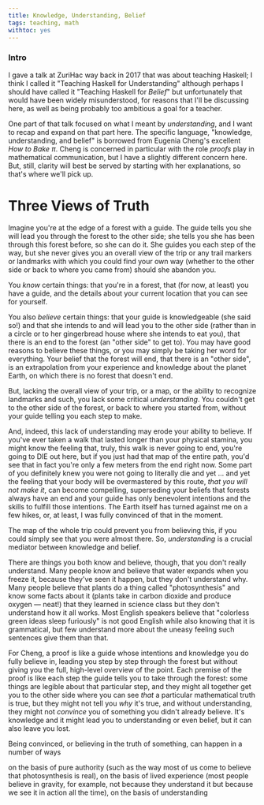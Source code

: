 ```yaml
---
title: Knowledge, Understanding, Belief
tags: teaching, math
withtoc: yes
---
```


### Intro

I gave a talk at ZuriHac way back in 2017 that was about teaching Haskell; I think I called it "Teaching Haskell for Understanding" although perhaps I should have called it "Teaching Haskell for *Belief*" but unfortunately that would have been widely misunderstood, for reasons that I'll be discussing here, as well as being probably too ambitious a goal for a teacher.

One part of that talk focused on what I meant by *understanding*, and I want to recap and expand on that part here. The specific language, "knowledge, understanding, and belief" is borrowed from Eugenia Cheng's excellent *How to Bake π*. Cheng is concerned in particular with the role *proofs* play in mathematical communication, but I have a slightly different concern here. But, still, clarity will best be served by starting with her explanations, so that's where we'll pick up.

# Three Views of Truth

Imagine you're at the edge of a forest with a guide. The guide tells you she will lead you through the forest to the other side; she tells you she has been through this forest before, so she can do it. She guides you each step of the way, but she never gives you an overall view of the trip or any trail markers or landmarks with which you could find your own way (whether to the other side or back to where you came from) should she abandon you.

You *know* certain things: that you're in a forest, that (for now, at least) you have a guide, and the details about your current location that you can see for yourself.

You also *believe* certain things: that your guide is knowledgeable (she said so!) and that she intends to and will lead you to the other side (rather than in a circle or to her gingerbread house where she intends to eat you), that there is an end to the forest (an "other side" to get to). You may have good reasons to believe these things, or you may simply be taking her word for everything. Your belief that the forest will end, that there is an "other side", is an extrapolation from your experience and knowledge about the planet Earth, on which there is no forest that doesn't end.

But, lacking the overall view of your trip, or a map, or the ability to recognize landmarks and such, you lack some critical *understanding*. You couldn't get to the other side of the forest, or back to where you started from, without your guide telling you each step to make.

And, indeed, this lack of understanding may erode your ability to believe. If you've ever taken a walk that lasted longer than your physical stamina, you might know the feeling that, truly, this walk is never going to end, you're going to DIE out here, but if you just had that map of the entire path, you'd see that in fact you're only a few meters from the end right now. Some part of you definitely knew you were not going to literally die and yet ... and yet the feeling that your body will be overmastered by this route, *that you will not make it*, can become compelling, superseding your beliefs that forests always have an end and your guide has only benevolent intentions and the skills to fulfill those intentions. The Earth itself has turned against me on a few hikes, or, at least, I was fully convinced of that in the moment.

The map of the whole trip could prevent you from believing this, if you could simply see that you were almost there. So, *understanding* is a crucial mediator between knowledge and belief.

There are things you both know and believe, though, that you don't really understand. Many people know and believe that water expands when you freeze it, because they've seen it happen, but they don't understand why. Many people believe that plants do a thing called "photosynthesis" and know some facts about it (plants take in carbon dioxide and produce oxygen &mdash; neat!) that they learned in science class but they don't understand how it all works. Most English speakers believe that "colorless green ideas sleep furiously" is not good English while also knowing that it is grammatical, but few understand more about the uneasy feeling such sentences give them than that.

For Cheng, a proof is like a guide whose intentions and knowledge you do fully believe in, leading you step by step through the forest but without giving you the full, high-level overview of the point. Each premise of the proof is like each step the guide tells you to take through the forest: some things are legible about that particular step, and they might all together get you to the other side where you can see *that* a particular mathematical truth is true, but they might not tell you *why* it's true, and without understanding, they might not *convince* you of something you didn't already believe. It's knowledge and it might lead you to understanding or even belief, but it can also leave you lost.

Being convinced, or believing in the truth of something, can happen in a number of ways


on the basis of pure authority (such as the way most of us come to believe that photosynthesis is real),
on the basis of lived experience (most people believe in gravity, for example, not because they understand it but because we see it in action all the time),
on the basis of understanding
